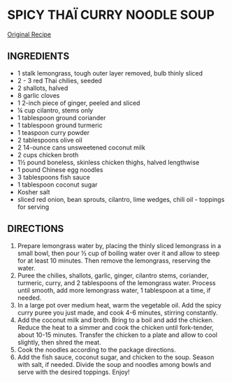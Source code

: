 # SPICY THAÏ CURRY NOODLE SOUP

[Original Recipe](http://www.mellowmondays.com/new-blog/2016/8/29/spicy-thai-noodl-soup)

## INGREDIENTS

- 1 stalk lemongrass, tough outer layer removed, bulb thinly sliced
- 2 - 3 red Thai chilies, seeded
- 2 shallots, halved
- 8 garlic cloves
- 1 2-inch piece of ginger, peeled and sliced
- ¼ cup cilantro, stems only
- 1 tablespoon ground coriander
- 1 tablespoon ground turmeric
- 1 teaspoon curry powder
- 2 tablespoons olive oil
- 2 14-ounce cans unsweetened coconut milk
- 2 cups chicken broth
- 1½ pound boneless, skinless chicken thighs, halved lengthwise
- 1 pound Chinese egg noodles
- 3 tablespoons fish sauce
- 1 tablespoon coconut sugar
- Kosher salt
- sliced red onion, bean sprouts, cilantro, lime wedges, chili oil - toppings for serving

## DIRECTIONS

1. Prepare lemongrass water by, placing the thinly sliced lemongrass in a small bowl, then pour ½ cup of boiling water over it and allow to steep for at least 10 minutes. Then remove the lemongrass, reserving the water.
2. Puree the chilies, shallots, garlic, ginger, cilantro stems, coriander, turmeric, curry, and 2 tablespoons of the lemongrass water. Process until smooth, add more lemongrass water, 1 tablespoon at a time, if needed.
3. In a large pot over medium heat, warm the vegetable oil. Add the spicy curry puree you just made, and cook 4-6 minutes, stirring constantly.
4. Add the coconut milk and broth. Bring to a boil and add the chicken. Reduce the heat to a simmer and cook the chicken until fork-tender, about 10-15 minutes. Transfer the chicken to a plate and allow to cool slightly, then shred the meat.
5. Cook the noodles according to the package directions.
6. Add the fish sauce, coconut sugar, and chicken to the soup. Season with salt, if needed. Divide the soup and noodles among bowls and serve with the desired toppings. Enjoy!
